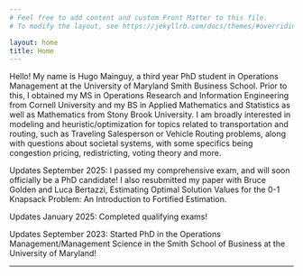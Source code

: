 ```yaml
---
# Feel free to add content and custom Front Matter to this file.
# To modify the layout, see https://jekyllrb.com/docs/themes/#overriding-theme-defaults

layout: home
title: Home
---
```


Hello! My name is Hugo Mainguy, a third year PhD student in Operations Management at the University of Maryland Smith Business School. Prior to this, I obtained my MS in Operations Research and Information Engineering from Cornell University and my BS in Applied Mathematics and Statistics as well as Mathematics from Stony Brook University. I am broadly interested in modeling and heuristic/optimization for topics related to transportation and routing, such as Traveling Salesperson or Vehicle Routing problems, along with questions about societal systems, with some specifics being congestion pricing, redistricting, voting theory and more.

Updates September 2025: I passed my comprehensive exam, and will soon officially be a PhD candidate! I also resubmitted my paper with Bruce Golden and Luca Bertazzi, Estimating Optimal Solution Values for the 0-1 Knapsack Problem: An Introduction to Fortified Estimation.

Updates January 2025: Completed qualifying exams!

Updates September 2023: Started PhD in the Operations Management/Management Science in the Smith School of Business at the University of Maryland!

---

